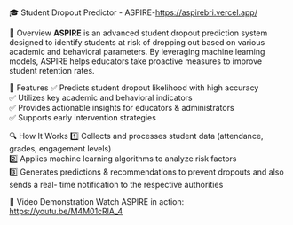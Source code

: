  🎓 Student Dropout Predictor - ASPIRE-https://aspirebri.vercel.app/

 🚀 Overview
**ASPIRE** is an advanced student dropout prediction system designed to identify students at risk of dropping out based on various academic and behavioral parameters. By leveraging machine learning models, ASPIRE helps educators take proactive measures to improve student retention rates.

 🌟 Features
✅ Predicts student dropout likelihood with high accuracy  
✅ Utilizes key academic and behavioral indicators  
✅ Provides actionable insights for educators & administrators  
✅ Supports early intervention strategies  

 🔍 How It Works
1️⃣ Collects and processes student data (attendance, grades, engagement levels)  
2️⃣ Applies machine learning algorithms to analyze risk factors  
3️⃣ Generates predictions & recommendations to prevent dropouts  and also sends a real- time notification to the respective authorities

🎥 Video Demonstration
Watch ASPIRE in action:  
https://youtu.be/M4M01cRlA_4





